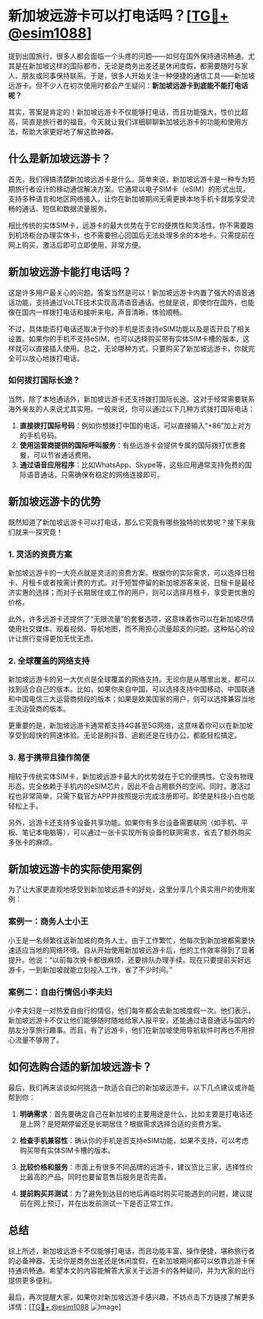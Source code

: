 # 新加坡远游卡可以打电话吗？[[TG💪+ @esim1088](https://t.me/s/esim1088)]

提到出国旅行，很多人都会面临一个头疼的问题——如何在国外保持通讯畅通。尤其是在新加坡这样的国际都市，无论是商务出差还是休闲度假，都需要随时与家人、朋友或同事保持联系。于是，很多人开始关注一种便捷的通信工具——新加坡远游卡。但不少人在初次使用时都会产生疑问：**新加坡远游卡到底能不能打电话呢？**

其实，答案是肯定的！新加坡远游卡不仅能够打电话，而且功能强大，性价比超高，简直是旅行者的福音。今天就让我们详细聊聊新加坡远游卡的功能和使用方法，帮助大家更好地了解这款神器。

## 什么是新加坡远游卡？

首先，我们得搞清楚新加坡远游卡是什么。简单来说，新加坡远游卡是一种专为短期旅行者设计的移动通信解决方案。它通常以电子SIM卡（eSIM）的形式出现，支持多种语言和地区网络接入，让你在新加坡期间无需更换本地手机卡就能享受流畅的通话、短信和数据流量服务。

相比传统的实体SIM卡，远游卡的最大优势在于它的便携性和灵活性。你不需要跑到机场柜台办理实体卡，也不需要担心回国后无法处理多余的本地卡。只需提前在网上购买，激活后即可立即使用，非常方便。

## 新加坡远游卡能打电话吗？

这是许多用户最关心的问题。答案当然是可以！新加坡远游卡内置了强大的语音通话功能，支持通过VoLTE技术实现高清语音通话。也就是说，即使你在国外，也能像在国内一样拨打电话和接听来电，声音清晰，体验顺畅。

不过，具体能否打电话还取决于你的手机是否支持eSIM功能以及是否开启了相关设置。如果你的手机不支持eSIM，也可以选择购买带有实体SIM卡槽的版本，这样就可以直接插入使用。总之，无论哪种方式，只要购买了新加坡远游卡，你就完全可以放心地拨打电话。

### 如何拨打国际长途？

当然，除了本地通话外，新加坡远游卡还支持拨打国际长途。这对于经常需要联系海外亲友的人来说尤其实用。一般来说，你可以通过以下几种方式拨打国际电话：

1. **直接拨打国际号码**：例如你想拨打中国的电话，可以直接输入“+86”加上对方的手机号码。
2. **使用运营商提供的国际呼叫服务**：有些远游卡会提供专属的国际拨打优惠套餐，可以节省通话费用。
3. **通过语音应用程序**：比如WhatsApp、Skype等，这些应用通常支持免费的国际语音通话，只需确保有稳定的网络连接即可。

## 新加坡远游卡的优势

既然知道了新加坡远游卡可以打电话，那么它究竟有哪些独特的优势呢？接下来我们就来一探究竟！

### 1. 灵活的资费方案

新加坡远游卡的一大亮点就是灵活的资费方案。根据你的实际需求，可以选择日租卡、月租卡或者按需计费的方式。对于短暂停留的新加坡游客来说，日租卡是最经济实惠的选择；而对于长期居住或工作的用户，则可以选择月租卡，享受更优惠的价格。

此外，许多远游卡还提供了“无限流量”的套餐选项，这意味着你可以在新加坡尽情使用社交媒体、观看视频、导航地图，而不用担心流量超支的问题。这种贴心的设计让旅行变得更加无忧无虑。

### 2. 全球覆盖的网络支持

新加坡远游卡的另一大优点是全球覆盖的网络支持。无论你是从哪里出发，都可以找到适合自己的版本。比如，如果你来自中国，可以选择支持中国移动、中国联通和中国电信三大运营商频段的版本；如果是欧美国家的用户，则可以选择兼容当地主流运营商的版本。

更重要的是，新加坡远游卡通常都支持4G甚至5G网络，这意味着你可以在新加坡享受到超快的网速体验。无论是刷抖音、追剧还是在线办公，都能轻松搞定。

### 3. 易于携带且操作简便

相较于传统实体SIM卡，新加坡远游卡最大的优势就在于它的便携性。它没有物理形态，完全依赖于手机内的eSIM芯片，因此不会占用额外的空间。同时，激活过程也非常简单，只需下载官方APP并按照提示完成注册即可。即使是科技小白也能轻松上手。

另外，远游卡还支持多设备共享功能。如果你有多台设备需要联网（如手机、平板、笔记本电脑等），可以通过一张卡实现所有设备的联网需求，省去了额外购买多张卡的麻烦。

## 新加坡远游卡的实际使用案例

为了让大家更直观地感受到新加坡远游卡的好处，这里分享几个真实用户的使用案例：

### 案例一：商务人士小王

小王是一名频繁往返新加坡的商务人士。由于工作繁忙，他每次到新加坡都需要快速适应当地的网络环境。自从开始使用新加坡远游卡后，他的工作效率得到了显著提升。他说：“以前每次换卡都很麻烦，还要排队办理手续。现在只要提前买好远游卡，一到新加坡就能立刻投入工作，省了不少时间。”

### 案例二：自由行情侣小李夫妇

小李夫妇是一对热爱自由行的情侣，他们每年都会去新加坡度假一次。他们表示，新加坡远游卡不仅让他们能够随时随地给家人报平安，还能通过语音通话与国内的朋友分享旅行趣事。而且，有了远游卡，他们在新加坡使用导航软件时再也不用担心流量不够用了。

## 如何选购合适的新加坡远游卡？

最后，我们再来谈谈如何挑选一款适合自己的新加坡远游卡。以下几点建议或许能帮到你：

1. **明确需求**：首先要确定自己在新加坡的主要用途是什么，比如主要是打电话还是上网？是短期停留还是长期居住？根据需求选择合适的资费方案。
   
2. **检查手机兼容性**：确认你的手机是否支持eSIM功能，如果不支持，可以考虑购买带有实体SIM卡槽的版本。

3. **比较价格和服务**：市面上有很多不同品牌的远游卡，建议货比三家，选择性价比最高的产品。同时也要留意售后服务是否完善。

4. **提前购买并测试**：为了避免到达目的地后再临时购买可能遇到的问题，建议提前在网上预订，并在出发前测试一下是否正常工作。

## 总结

综上所述，新加坡远游卡不仅能够打电话，而且功能丰富、操作便捷，堪称旅行者的必备神器。无论你是商务出差还是休闲度假，在新加坡期间都可以依靠远游卡保持通讯畅通。希望本文的内容能解答大家关于远游卡的各种疑问，并为大家的出行提供更多便利。

最后，再次提醒大家，如果你对新加坡远游卡感兴趣，不妨点击下方链接了解更多详情：[[TG💪+ @esim1088](https://t.me/s/esim1088) ![Image](https://i.postimg.cc/4NQfJmqS/Snipaste-2025-05-13-00-14-12.png)]